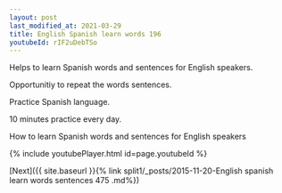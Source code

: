 ```yaml
---
layout: post
last_modified_at: 2021-03-29
title: English Spanish learn words 196 
youtubeId: rIF2uDebTSo
---
```

 
 
Helps to learn Spanish words and sentences for English speakers.

Opportunitiy to repeat the words sentences. 

Practice Spanish language. 
 
10 minutes practice every day. 
 
How to learn Spanish words and sentences for English speakers 
 
{% include youtubePlayer.html id=page.youtubeId %}
 
 
[Next]({{ site.baseurl }}{% link  split1/_posts/2015-11-20-English spanish learn words sentences 475 .md%})
 
